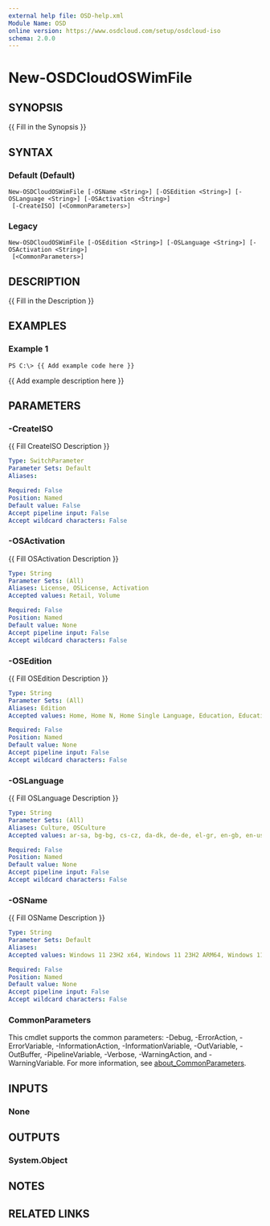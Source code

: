 ```yaml
---
external help file: OSD-help.xml
Module Name: OSD
online version: https://www.osdcloud.com/setup/osdcloud-iso
schema: 2.0.0
---
```


# New-OSDCloudOSWimFile

## SYNOPSIS
{{ Fill in the Synopsis }}

## SYNTAX

### Default (Default)
```
New-OSDCloudOSWimFile [-OSName <String>] [-OSEdition <String>] [-OSLanguage <String>] [-OSActivation <String>]
 [-CreateISO] [<CommonParameters>]
```

### Legacy
```
New-OSDCloudOSWimFile [-OSEdition <String>] [-OSLanguage <String>] [-OSActivation <String>]
 [<CommonParameters>]
```

## DESCRIPTION
{{ Fill in the Description }}

## EXAMPLES

### Example 1
```
PS C:\> {{ Add example code here }}
```

{{ Add example description here }}

## PARAMETERS

### -CreateISO
{{ Fill CreateISO Description }}

```yaml
Type: SwitchParameter
Parameter Sets: Default
Aliases:

Required: False
Position: Named
Default value: False
Accept pipeline input: False
Accept wildcard characters: False
```

### -OSActivation
{{ Fill OSActivation Description }}

```yaml
Type: String
Parameter Sets: (All)
Aliases: License, OSLicense, Activation
Accepted values: Retail, Volume

Required: False
Position: Named
Default value: None
Accept pipeline input: False
Accept wildcard characters: False
```

### -OSEdition
{{ Fill OSEdition Description }}

```yaml
Type: String
Parameter Sets: (All)
Aliases: Edition
Accepted values: Home, Home N, Home Single Language, Education, Education N, Enterprise, Enterprise N, Pro, Pro N

Required: False
Position: Named
Default value: None
Accept pipeline input: False
Accept wildcard characters: False
```

### -OSLanguage
{{ Fill OSLanguage Description }}

```yaml
Type: String
Parameter Sets: (All)
Aliases: Culture, OSCulture
Accepted values: ar-sa, bg-bg, cs-cz, da-dk, de-de, el-gr, en-gb, en-us, es-es, es-mx, et-ee, fi-fi, fr-ca, fr-fr, he-il, hr-hr, hu-hu, it-it, ja-jp, ko-kr, lt-lt, lv-lv, nb-no, nl-nl, pl-pl, pt-br, pt-pt, ro-ro, ru-ru, sk-sk, sl-si, sr-latn-rs, sv-se, th-th, tr-tr, uk-ua, zh-cn, zh-tw

Required: False
Position: Named
Default value: None
Accept pipeline input: False
Accept wildcard characters: False
```

### -OSName
{{ Fill OSName Description }}

```yaml
Type: String
Parameter Sets: Default
Aliases:
Accepted values: Windows 11 23H2 x64, Windows 11 23H2 ARM64, Windows 11 22H2 x64, Windows 11 21H2 x64, Windows 10 22H2 x64, Windows 10 22H2 ARM64

Required: False
Position: Named
Default value: None
Accept pipeline input: False
Accept wildcard characters: False
```

### CommonParameters
This cmdlet supports the common parameters: -Debug, -ErrorAction, -ErrorVariable, -InformationAction, -InformationVariable, -OutVariable, -OutBuffer, -PipelineVariable, -Verbose, -WarningAction, and -WarningVariable. For more information, see [about_CommonParameters](http://go.microsoft.com/fwlink/?LinkID=113216).

## INPUTS

### None
## OUTPUTS

### System.Object
## NOTES

## RELATED LINKS
